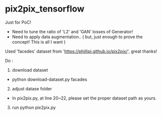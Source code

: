# pix2pix_tensorflow

Just for PoC!
- Need to tune the ratio of 'L2' and 'GAN' losses of Generator!
- Need to apply data augmentation..  ( but, just enough to prove the concept! This is all I want )

Used 'facedes' dataset from 'https://phillipi.github.io/pix2pix/', great thanks!

Do : 
1. download dataset 
  -  python download-dataset.py facades
2. adjust datase folder
  -  In pix2pix.py, at line 20~22, please set the proper dataset path as yours.
3. run
    python pix2pix.py   



